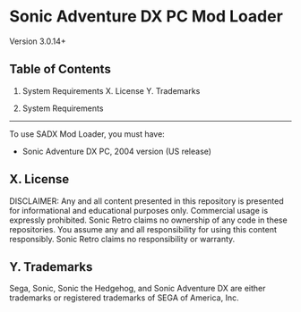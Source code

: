 Sonic Adventure DX PC Mod Loader
================================================================
Version 3.0.14+

Table of Contents
-----------------

1. System Requirements
X. License
Y. Trademarks

1. System Requirements
----------------------

To use SADX Mod Loader, you must have:
  * Sonic Adventure DX PC, 2004 version (US release)

X. License
----------

DISCLAIMER:
Any and all content presented in this repository is presented for
informational and educational purposes only. Commercial usage is
expressly prohibited. Sonic Retro claims no ownership of any code
in these repositories. You assume any and all responsibility for
using this content responsibly. Sonic Retro claims no responsibility
or warranty.

Y. Trademarks
-------------

Sega, Sonic, Sonic the Hedgehog, and Sonic Adventure DX are either
trademarks or registered trademarks of SEGA of America, Inc.
